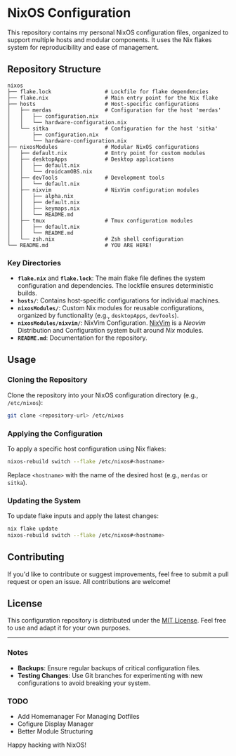 # NixOS Configuration

This repository contains my personal NixOS configuration files, organized to support multiple hosts and modular components. It uses the Nix flakes system for reproducibility and ease of management.

## Repository Structure

```plaintext
nixos
├── flake.lock                 # Lockfile for flake dependencies
├── flake.nix                  # Main entry point for the Nix flake
├── hosts                      # Host-specific configurations
│   ├── merdas                 # Configuration for the host 'merdas'
│   │   ├── configuration.nix
│   │   └── hardware-configuration.nix
│   └── sitka                  # Configuration for the host 'sitka'
│       ├── configuration.nix
│       └── hardware-configuration.nix
├── nixosModules               # Modular NixOS configurations
│   ├── default.nix            # Entry point for custom modules
│   ├── desktopApps            # Desktop applications
│   │   ├── default.nix
│   │   └── droidcamOBS.nix
│   ├── devTools               # Development tools
│   │   └── default.nix
│   ├── nixvim                 # NixVim configuration modules
│   │   ├── alpha.nix
│   │   ├── default.nix
│   │   ├── keymaps.nix
│   │   └── README.md
│   ├── tmux                   # Tmux configuration modules
│   │   ├── default.nix
│   │   └── README.md
│   └── zsh.nix                # Zsh shell configuration
└── README.md                  # YOU ARE HERE!
```

### Key Directories

- **`flake.nix`** and **`flake.lock`**: The main flake file defines the system configuration and dependencies. The lockfile ensures deterministic builds.
- **`hosts/`**: Contains host-specific configurations for individual machines.
- **`nixosModules/`**: Custom Nix modules for reusable configurations, organized by functionality (e.g., `desktopApps`, `devTools`).
- **`nixosModules/nixvim/`**: NixVim Configuration. [NixVim](https://github.com/nix-community/nixvim) is a *Neovim* Distribution and Configuration system built around *Nix* modules. 
- **`README.md`**: Documentation for the repository.

## Usage

### Cloning the Repository

Clone the repository into your NixOS configuration directory (e.g., `/etc/nixos`):

```bash
git clone <repository-url> /etc/nixos
```

### Applying the Configuration

To apply a specific host configuration using Nix flakes:

```bash
nixos-rebuild switch --flake /etc/nixos#<hostname>
```

Replace `<hostname>` with the name of the desired host (e.g., `merdas` or `sitka`).

### Updating the System

To update flake inputs and apply the latest changes:

```bash
nix flake update
nixos-rebuild switch --flake /etc/nixos#<hostname>
```

## Contributing

If you'd like to contribute or suggest improvements, feel free to submit a pull request or open an issue. All contributions are welcome!

## License

This configuration repository is distributed under the [MIT License](LICENSE). Feel free to use and adapt it for your own purposes.

---

### Notes

- **Backups**: Ensure regular backups of critical configuration files.
- **Testing Changes**: Use Git branches for experimenting with new configurations to avoid breaking your system.

### TODO
- Add Homemanager For Managing Dotfiles
- Cofigure Display Manager
- Better Module Structuring


Happy hacking with NixOS!





